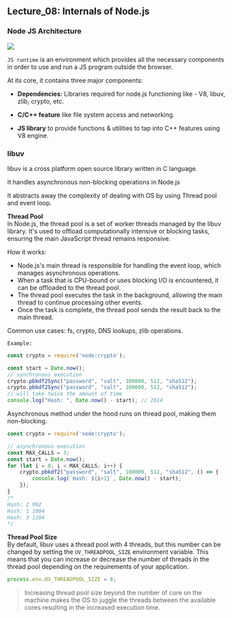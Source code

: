 ## Lecture_08: Internals of Node.js

### Node JS Architecture
<img src="https://cdn-clekk.nitrocdn.com/tkvYXMZryjYrSVhxKeFTeXElceKUYHeV/assets/images/optimized/rev-fe0ba7b/litslink.com/wp-content/uploads/2021/07/Node.js-Architecture-Chart.webp" class="center">

`JS runtime` is an environment which provides all the necessary components in order to use and run a JS program outside the browser.

At its core, it contains three major components:
- **Dependencies:** Libraries required for node.js functioning like - V8, libuv, zlib, crypto, etc.

- **C/C++ feature** like file system access and networking.

- **JS library** to provide functions & utilities to tap into C++ features using V8 engine.

### libuv
libuv is a cross platform open source library written in C language.

It handles asynchronous non-blocking operations in Node.js

It abstracts away the complexity of dealing with OS by using Thread pool and event loop.

**Thread Pool**<br>
In Node.js, the thread pool is a set of worker threads managed by the libuv library. It's used to offload computationally intensive or blocking tasks, ensuring the main JavaScript thread remains responsive.

How it works:
- Node.js's main thread is responsible for handling the event loop, which manages asynchronous operations.
- When a task that is CPU-bound or uses blocking I/O is encountered, it can be offloaded to the thread pool.
- The thread pool executes the task in the background, allowing the main thread to continue processing other events.
- Once the task is complete, the thread pool sends the result back to the main thread.

Common use cases: fs, crypto, DNS lookups, zlib operations.

`Example:`
```js
const crypto = require('node:crypto');

const start = Date.now();
// synchronous execution
crypto.pbkdf2Sync("password", "salt", 100000, 512, "sha512");
crypto.pbkdf2Sync("password", "salt", 100000, 512, "sha512"); 
// will take twice the amount of time
console.log("Hash: ", Date.now() - start); // 2014
```

Asynchronous method under the hood runs on thread pool, making them non-blocking.
```js
const crypto = require('node:crypto');

// asynchronous execution
const MAX_CALLS = 3;
const start = Date.now();
for (let i = 0; i < MAX_CALLS; i++) {
    crypto.pbkdf2("password", "salt", 100000, 512, "sha512", () => {
        console.log(`Hash: ${i+1}`, Date.now() - start);
    });
}
/*
Hash: 2 992
Hash: 1 1004
Hash: 3 1104
*/
```

**Thread Pool Size**<br>
By default, libuv uses a thread pool with 4 threads, but this number can be changed by setting the `UV_THREADPOOL_SIZE` environment variable. This means that you can increase or decrease the number of threads in the thread pool depending on the requirements of your application.
```js
process.env.UV_THREADPOOL_SIZE = 8;
```
> Increasing thread pool size beyond the number of core on the machine makes the OS to juggle the threads between the available cores resulting in the increased execution time.